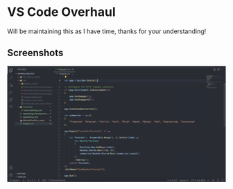 # VS Code Overhaul

Will be maintaining this as I have time, thanks for your understanding!

## Screenshots

![code screenshot](https://raw.githubusercontent.com/ultimatepritam/vs-overhaul/main/vs-overhaul-cs.png)

